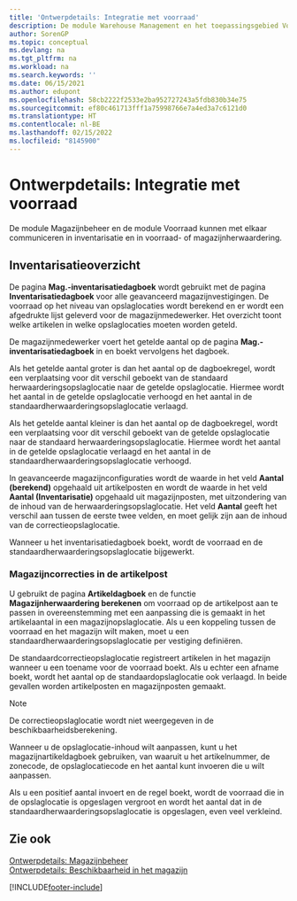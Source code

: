 ```yaml
---
title: 'Ontwerpdetails: Integratie met voorraad'
description: De module Warehouse Management en het toepassingsgebied Voorraad kunnen met elkaar communiceren in inventarisatie en in voorraad- of magazijnherwaardering.
author: SorenGP
ms.topic: conceptual
ms.devlang: na
ms.tgt_pltfrm: na
ms.workload: na
ms.search.keywords: ''
ms.date: 06/15/2021
ms.author: edupont
ms.openlocfilehash: 58cb2222f2533e2ba952727243a5fdb830b34e75
ms.sourcegitcommit: ef80c461713fff1a75998766e7a4ed3a7c6121d0
ms.translationtype: HT
ms.contentlocale: nl-BE
ms.lasthandoff: 02/15/2022
ms.locfileid: "8145900"
---
```

# <a name="design-details-integration-with-inventory"></a>Ontwerpdetails: Integratie met voorraad
De module Magazijnbeheer en de module Voorraad kunnen met elkaar communiceren in inventarisatie en in voorraad- of magazijnherwaardering.  
  
## <a name="physical-inventory"></a>Inventarisatieoverzicht  
 De pagina **Mag.-inventarisatiedagboek** wordt gebruikt met de pagina **Inventarisatiedagboek** voor alle geavanceerd magazijnvestigingen. De voorraad op het niveau van opslaglocaties wordt berekend en er wordt een afgedrukte lijst geleverd voor de magazijnmedewerker. Het overzicht toont welke artikelen in welke opslaglocaties moeten worden geteld.  
  
 De magazijnmedewerker voert het getelde aantal op de pagina **Mag.-inventarisatiedagboek** in en boekt vervolgens het dagboek.  
  
 Als het getelde aantal groter is dan het aantal op de dagboekregel, wordt een verplaatsing voor dit verschil geboekt van de standaard herwaarderingsopslaglocatie naar de getelde opslaglocatie. Hiermee wordt het aantal in de getelde opslaglocatie verhoogd en het aantal in de standaardherwaarderingsopslaglocatie verlaagd.  
  
 Als het getelde aantal kleiner is dan het aantal op de dagboekregel, wordt een verplaatsing voor dit verschil geboekt van de getelde opslaglocatie naar de standaard herwaarderingsopslaglocatie. Hiermee wordt het aantal in de getelde opslaglocatie verlaagd en het aantal in de standaardherwaarderingsopslaglocatie verhoogd.  
  
 In geavanceerde magazijnconfiguraties wordt de waarde in het veld **Aantal (berekend)** opgehaald uit artikelposten en wordt de waarde in het veld **Aantal (Inventarisatie)** opgehaald uit magazijnposten, met uitzondering van de inhoud van de herwaarderingsopslaglocatie. Het veld **Aantal** geeft het verschil aan tussen de eerste twee velden, en moet gelijk zijn aan de inhoud van de correctieopslaglocatie.  
  
 Wanneer u het inventarisatiedagboek boekt, wordt de voorraad en de standaardherwaarderingsopslaglocatie bijgewerkt.  
  
### <a name="warehouse-adjustments-to-the-item-ledger"></a>Magazijncorrecties in de artikelpost  
 U gebruikt de pagina **Artikeldagboek** en de functie **Magazijnherwaardering berekenen** om voorraad op de artikelpost aan te passen in overeenstemming met een aanpassing die is gemaakt in het artikelaantal in een magazijnopslaglocatie. Als u een koppeling tussen de voorraad en het magazijn wilt maken, moet u een standaardherwaarderingsopslaglocatie per vestiging definiëren.  
  
 De standaardcorrectieopslaglocatie registreert artikelen in het magazijn wanneer u een toename voor de voorraad boekt. Als u echter een afname boekt, wordt het aantal op de standaardopslaglocatie ook verlaagd. In beide gevallen worden artikelposten en magazijnposten gemaakt.  
  
> [!NOTE]  
>  De correctieopslaglocatie wordt niet weergegeven in de beschikbaarheidsberekening.  
  
 Wanneer u de opslaglocatie-inhoud wilt aanpassen, kunt u het magazijnartikeldagboek gebruiken, van waaruit u het artikelnummer, de zonecode, de opslaglocatiecode en het aantal kunt invoeren die u wilt aanpassen.  
  
 Als u een positief aantal invoert en de regel boekt, wordt de voorraad die in de opslaglocatie is opgeslagen vergroot en wordt het aantal dat in de standaardherwaarderingsopslaglocatie is opgeslagen, even veel verkleind.  
  
## <a name="see-also"></a>Zie ook  
 [Ontwerpdetails: Magazijnbeheer](design-details-warehouse-management.md)   
 [Ontwerpdetails: Beschikbaarheid in het magazijn](design-details-availability-in-the-warehouse.md)

[!INCLUDE[footer-include](includes/footer-banner.md)]